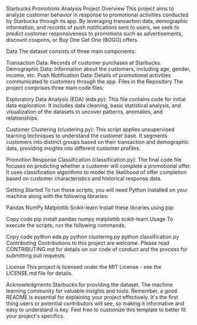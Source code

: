 Starbucks Promotions Analysis
Project Overview
This project aims to analyze customer behavior in response to promotional activities conducted by Starbucks through its app. By leveraging transaction data, demographic information, and records of push notifications sent to users, we seek to predict customer responsiveness to promotions such as advertisements, discount coupons, or Buy One Get One (BOGO) offers.

Data
The dataset consists of three main components:

Transaction Data: Records of customer purchases at Starbucks.
Demographic Data: Information about the customers, including age, gender, income, etc.
Push Notification Data: Details of promotional activities communicated to customers through the app.
Files in the Repository
The project comprises three main code files:

Exploratory Data Analysis (EDA) (eda.py): This file contains code for initial data exploration. It includes data cleaning, basic statistical analysis, and visualization of the datasets to uncover patterns, anomalies, and relationships.

Customer Clustering (clustering.py): This script applies unsupervised learning techniques to understand the customer base. It segments customers into distinct groups based on their transaction and demographic data, providing insights into different customer profiles.

Promotion Response Classification (classification.py): The final code file focuses on predicting whether a customer will complete a promotional offer. It uses classification algorithms to model the likelihood of offer completion based on customer characteristics and historical response data.

Getting Started
To run these scripts, you will need Python installed on your machine along with the following libraries:

Pandas
NumPy
Matplotlib
Scikit-learn
Install these libraries using pip:

Copy code
pip install pandas numpy matplotlib scikit-learn
Usage
To execute the scripts, run the following commands:

Copy code
python eda.py
python clustering.py
python classification.py
Contributing
Contributions to this project are welcome. Please read CONTRIBUTING.md for details on our code of conduct and the process for submitting pull requests.

License
This project is licensed under the MIT License - see the LICENSE.md file for details.

Acknowledgments
Starbucks for providing the dataset.
The machine learning community for valuable insights and tools.
Remember, a good README is essential for explaining your project effectively. It's the first thing users or potential contributors will see, so making it informative and easy to understand is key. Feel free to customize this template to better fit your project's specifics.
